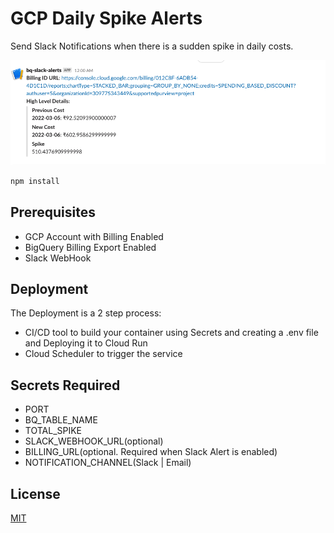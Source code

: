 # GCP Daily Spike Alerts

Send Slack Notifications when there is a sudden spike in daily costs.

![Alert Image](slack_alert.png?raw=true)

```bash
npm install
```

## Prerequisites

- GCP Account with Billing Enabled
- BigQuery Billing Export Enabled
- Slack WebHook

## Deployment

The Deployment is a 2 step process:

- CI/CD tool to build your container using Secrets and creating a .env file and Deploying it to Cloud Run
- Cloud Scheduler to trigger the service

## Secrets Required

- PORT
- BQ_TABLE_NAME
- TOTAL_SPIKE
- SLACK_WEBHOOK_URL(optional)
- BILLING_URL(optional. Required when Slack Alert is enabled)
- NOTIFICATION_CHANNEL(Slack | Email)

## License

[MIT](https://github.com/rastogiji/gcp-daily-cost-alerts/blob/master/LICENSE)

